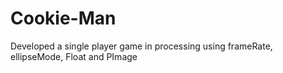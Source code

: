 # Cookie-Man
Developed a single player game in processing using frameRate, ellipseMode, Float and PImage 
